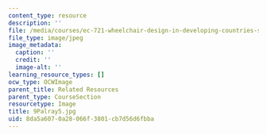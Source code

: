 ```yaml
---
content_type: resource
description: ''
file: /media/courses/ec-721-wheelchair-design-in-developing-countries-spring-2009/8da5a6070a28066f3801cb7d56d6fbba_9Palray5.jpg
file_type: image/jpeg
image_metadata:
  caption: ''
  credit: ''
  image-alt: ''
learning_resource_types: []
ocw_type: OCWImage
parent_title: Related Resources
parent_type: CourseSection
resourcetype: Image
title: 9Palray5.jpg
uid: 8da5a607-0a28-066f-3801-cb7d56d6fbba
---
```

